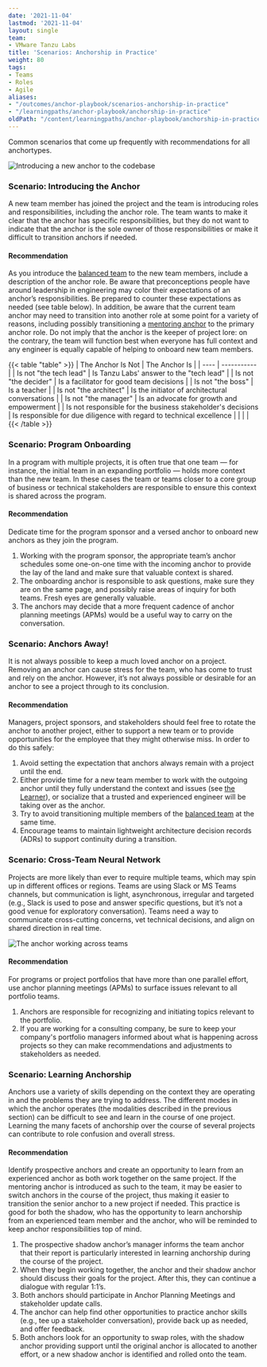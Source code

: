 ```yaml
---
date: '2021-11-04'
lastmod: '2021-11-04'
layout: single
team:
- VMware Tanzu Labs
title: 'Scenarios: Anchorship in Practice'
weight: 80
tags:
- Teams
- Roles
- Agile
aliases:
- "/outcomes/anchor-playbook/scenarios-anchorship-in-practice"
- "/learningpaths/anchor-playbook/anchorship-in-practice"
oldPath: "/content/learningpaths/anchor-playbook/anchorship-in-practice.md"
---
```

Common scenarios that come up frequently with recommendations for all anchortypes.

![Introducing a new anchor to the codebase](/learningpaths/anchor-playbook/images/pairing2.jpg)

### Scenario: Introducing the Anchor
A new team member has joined the project and the team is introducing roles and responsibilities, including the anchor role. The team wants to make it clear that the anchor has specific responsibilities, but they do not want to indicate that the anchor is the sole owner of those responsibilities or make it difficult to transition anchors if needed.

#### Recommendation
As you introduce the [balanced team](learningpaths/application-development/balanced-teams) to the new team members, include a description of the anchor role. Be aware that preconceptions people have around leadership in engineering may color their expectations of an anchor’s responsibilities. Be prepared to counter these expectations as needed (see table below). In addition, be aware that the current team anchor may need to transition into another role at some point for a variety of reasons, including possibly transitioning a [mentoring anchor](learningpaths/anchor-playbook/the-learner) to the primary anchor role. Do not imply that the anchor is the keeper of project lore: on the contrary, the team will function best when everyone has full context and any engineer is equally capable of helping to onboard new team members.

{{< table "table" >}}
| The Anchor Is Not | The Anchor Is |
| ---- | ----------- |
| Is not "the tech lead" | Is Tanzu Labs' answer to the "tech lead" |
| Is not "the decider" | Is a facilitator for good team decisions |
| Is not "the boss" | Is a teacher |
| Is not "the architect" | Is the initiator of architectural conversations |
| Is not "the manager" | Is an advocate for growth and empowerment |
| Is not responsible for the business stakeholder's decisions | Is responsible for due diligence with regard to technical excellence |
|  |  |
{{< /table >}}

### Scenario: Program Onboarding
In a program with multiple projects, it is often true that one team — for instance, the initial team in an expanding portfolio — holds more context than the new team. In these cases the team or teams closer to a core group of business or technical stakeholders are responsible to ensure this context is shared across the program.

#### Recommendation
Dedicate time for the program sponsor and a versed anchor to onboard new anchors as they join the program.
1. Working with the program sponsor, the appropriate team’s anchor schedules some one-on-one time with the incoming anchor to provide the lay of the land and make sure that valuable context is shared.
2. The onboarding anchor is responsible to ask questions, make sure they are on the same page, and possibly raise areas of inquiry for both teams. Fresh eyes are generally valuable.
3. The anchors may decide that a more frequent cadence of anchor planning meetings (APMs) would be a useful way to carry on the conversation.

### Scenario: Anchors Away!
It is not always possible to keep a much loved anchor on a project. Removing an anchor can cause stress for the team, who has come to trust and rely on the anchor. However, it’s not always possible or desirable for an anchor to see a project through to its conclusion.

#### Recommendation
Managers, project sponsors, and stakeholders should feel free to rotate the anchor to another project, either to support a new team or to provide opportunities for the employee that they might otherwise miss. In order to do this safely:
1. Avoid setting the expectation that anchors always remain with a project until the end.
2. Either provide time for a new team member to work with the outgoing anchor until they fully understand the context and issues (see [the Learner](/learningpaths/anchor-playbook/the-learner)), or socialize that a trusted and experienced engineer will be taking over as the anchor.
3. Try to avoid transitioning multiple members of the [balanced team](/outcomes/application-development/balanced-teams/) at the same time.
4. Encourage teams to maintain lightweight architecture decision records (ADRs) to support continuity during a transition.

### Scenario: Cross-Team Neural Network
Projects are more likely than ever to require multiple teams, which may spin up in different offices or regions. Teams are using Slack or MS Teams channels, but communication is light, asynchronous, irregular and targeted (e.g., Slack is used to pose and answer specific questions, but it’s not a good venue for exploratory conversation). Teams need a way to communicate cross-cutting concerns, vet technical decisions, and align on shared direction in real time.

![The anchor working across teams](/learningpaths/anchor-playbook/images/speaking.jpg)

#### Recommendation
For programs or project portfolios that have more than one parallel effort, use anchor planning meetings (APMs) to surface issues relevant to all portfolio teams.
1. Anchors are responsible for recognizing and initiating topics relevant to the portfolio.
2. If you are working for a consulting company, be sure to keep your company's portfolio managers informed about what is happening across projects so they can make recommendations and adjustments to stakeholders as needed.

### Scenario: Learning Anchorship
Anchors use a variety of skills depending on the context they are operating in and the problems they are trying to address. The different modes in which the anchor operates (the modalities described in the previous section) can be difficult to see and learn in the course of one project. Learning the many facets of anchorship over the course of several projects can contribute to role confusion and overall stress.

#### Recommendation
Identify prospective anchors and create an opportunity to learn from an experienced anchor as both work together on the same project. If the mentoring anchor is introduced as such to the team, it may be easier to switch anchors in the course of the project, thus making it easier to transition the senior anchor to a new project if needed. This practice is good for both the shadow, who has the opportunity to learn anchorship from an experienced team member and the anchor, who will be reminded to keep anchor responsibilities top of mind.

1. The prospective shadow anchor’s manager informs the team anchor that their report is particularly interested in learning anchorship during the course of the project.
2. When they begin working together, the anchor and their shadow anchor should discuss their goals for the project. After this, they can continue a dialogue with regular 1:1’s.
3. Both anchors should participate in Anchor Planning Meetings and stakeholder update calls.
4. The anchor can help find other opportunities to practice anchor skills (e.g., tee up a stakeholder conversation), provide back up as needed, and offer feedback.
5. Both anchors look for an opportunity to swap roles, with the shadow anchor providing support until the original anchor is allocated to another effort, or a new shadow anchor is identified and rolled onto the team.
